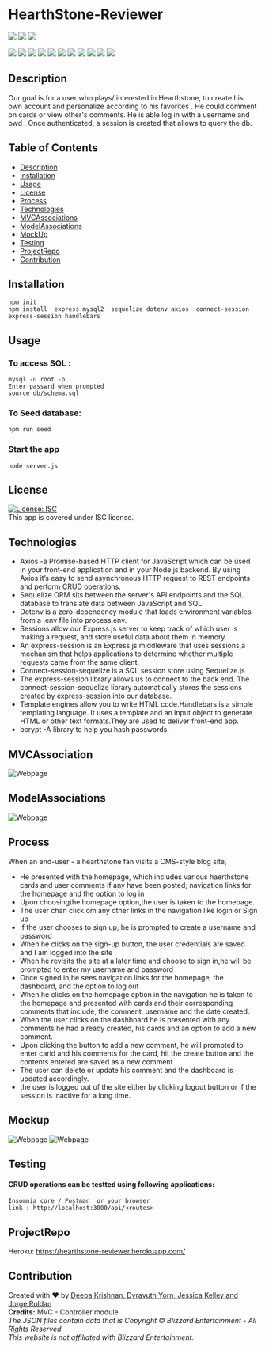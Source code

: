 
# HearthStone-Reviewer
  <p align="left">
    <img src="https://img.shields.io/github/repo-size/deeparkrish/classify" />
    <img src="https://img.shields.io/github/issues/deeparkrish/classify" />
    <img src="https://img.shields.io/github/last-commit/deeparkrish/classify" >       
  </p>
  <p align="left"> 
     <img src="https://img.shields.io/github/languages/top/deeparkrish/classify"/>
    <img src="https://img.shields.io/badge/MYSQL2-yellow" />
    <img src="https://img.shields.io/badge/Sequelize-blue"  />
    <img src="https://img.shields.io/badge/-Handlebars-yellow"/>
    <img src="https://img.shields.io/badge/-node.js-green" />
    <img src="https://img.shields.io/badge/-express-red" >
    <img src="https://img.shields.io/badge/-dtoenv-lightgrey" />
    <img src="https://img.shields.io/badge/-bulma-orange"/>
    <img src="https://img.shields.io/badge/Axios-blue" />
    <img src="https://img.shields.io/badge/-express session-lightgreen"/>
    <img src="https://img.shields.io/badge/-connect session-pink"/>
</p>

## Description
Our goal is for a user who plays/ interested in Hearthstone, to create his own account and personalize according to his favorites . He could comment on cards or view other's comments. He is able log in with a username and pwd , Once authenticated, a session is created that allows to query the db.
 ## Table of Contents 
  * [Description](#description)
  * [Installation](#installation)
  * [Usage](#usage)
  * [License](#license)
  * [Process](#process)
  * [Technologies](#technologies)
  * [MVCAssociations](#mvcassociations)
  * [ModelAssociations](#modelassociations)
  * [MockUp](#mockup)
  * [Testing](#testing)
  * [ProjectRepo](#projectrepo)
  * [Contribution](#contribution)
  
  
  ##  Installation
    npm init
    npm install  express mysql2  sequelize dotenv axios  connect-session express-session handlebars 

  ##  Usage
  ### To access SQL :   
    mysql -u root -p
    Enter passwrd when prompted
    source db/schema.sql
  ### To Seed database:
    npm run seed
  ### Start the app
    node server.js

  ## License 
  [![License: ISC](https://img.shields.io/badge/License-ISC-blue.svg)](https://opensource.org/licenses/ISC)<br />
  This app is covered under ISC license.
  

 ## Technologies 
  * Axios -a Promise-based HTTP client for JavaScript which can be used in your front-end application and in your Node.js backend. By using Axios it’s easy to    send asynchronous HTTP request to REST endpoints and perform CRUD operations.
  * Sequelize ORM sits between the server's API endpoints and the SQL database to translate data between JavaScript and SQL.
  * Dotenv is a zero-dependency module that loads environment variables from a .env file into process.env.
  * Sessions allow our Express.js server to keep track of which user is making a request, and store useful data about them in memory.
  * An express-session is an Express.js middleware that uses sessions,a mechanism that helps applications to determine whether multiple requests came from the    same client.
  * Connect-session-sequelize is a SQL session store using Sequelize.js
  * The express-session library allows us to connect to the back end. The connect-session-sequelize library automatically stores the sessions 
  created by express-session into our database.
  * Template engines allow you to write HTML code.Handlebars is a simple templating language. It uses a template and an input object to generate HTML or other    text formats.They are used to deliver front-end app.
  * bcrypt -A library to help you hash passwords.
  
   ## MVCAssociation
   ![Webpage](https://github.com/Deeparkrish/hearthstone_reviewer/blob/main/src/assets/images/MVC.jpeg)
  
  ## ModelAssociations
  ![Webpage](https://github.com/Deeparkrish/hearthstone_reviewer/blob/develop/src/assets/images/Screen%20Shot%202021-08-17%20at%2012.06.07%20PM.png)
  
  ## Process 
   When an end-user - a hearthstone fan visits a  CMS-style blog site, 
  * He presented with the homepage, which includes various haerthstone cards and  user comments if any have been posted; 
    navigation links for the homepage and the option to log in
  * Upon choosingthe homepage option,the user is taken to the homepage.
  * The user chan click om any other links in the navigation like login or Sign up
  * If the user chooses to sign up, he is prompted to create a username and password
  * When he clicks on the sign-up button, the user credentials are saved and I am logged into the site
  * When he revisits the site at a later time and choose to sign in,he will be prompted to enter my username and password
  * Once signed in,he sees navigation links for the homepage, the dashboard, and the option to log out
  * When he clicks  on the homepage option in the navigation he is taken to the homepage and presented with cards and their corresponding comments that include,
    the comment, username and the date created.
  * When the user clicks on the dashboard he is presented with any comments he had already created, his cards and an option to add a new comment.
  * Upon clicking the button to add a new comment, he will prompted to enter carid and  his comments  for the card, hit the create button
    and the contents entered are saved as a new comment.
  * The user can delete or update his comment and the dashboard is updated accordingly.
  * the user is logged out of the site either by clicking logout button or if the session is inactive for a long time.
 
 ## Mockup
 ![Webpage](https://github.com/Deeparkrish/hearthstone_reviewer/blob/main/src/assets/images/homepagemockup.png)
 ![Webpage](https://github.com/Deeparkrish/hearthstone_reviewer/blob/main/src/assets/images/dahsboardmockup.png)
    
  ## Testing
  ####  CRUD operations can be testted using following applications:
    Insomnia core / Postman  or your browser 
    link : http://localhost:3000/api/<routes>
  
  ##  ProjectRepo 
  Heroku: https://hearthstone-reviewer.herokuapp.com/

  ## Contribution
  Created with ❤️ by [Deepa Krishnan, Dyravuth Yorn, Jessica Kelley and Jorge Roldan](https://github.com/DeeparKrish/README-generator)
  </br>
  <b>Credits:</b>
  MVC - Controller module <br>
  <i>The JSON files contain data that is Copyright © Blizzard Entertainment - All Rights Reserved<br>
  This website is not affiliated with Blizzard Entertainment.</i>




